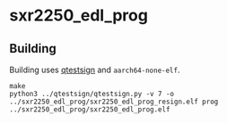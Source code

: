 # sxr2250_edl_prog

## Building
Building uses [qtestsign](https://github.com/shinyquagsire23/qtestsign/tree/feat-mbnv7-readmbn) and `aarch64-none-elf`.

```
make
python3 ../qtestsign/qtestsign.py -v 7 -o ../sxr2250_edl_prog/sxr2250_edl_prog_resign.elf prog ../sxr2250_edl_prog/sxr2250_edl_prog.elf
```